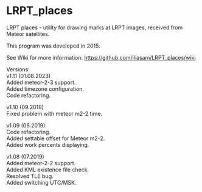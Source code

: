 # LRPT_places
LRPT places - utility for drawing marks at LRPT images, received from Meteor satellites.  
  
This program was developed in 2015.  
  
See Wiki for more information: https://github.com/iliasam/LRPT_places/wiki  
  
Versions:  
v1.11 (01.08.2023)  
Added meteor-2-3 support.  
Added timezone configuration.  
Code refactoring.  

v1.10 (09.2019)  
Fixed problem with meteor m2-2 time.  
  
v1.09 (08.2019)  
Code refactoring.  
Added settable offset for Meteor m2-2.  
Added work percents displaying.  
  
v1.08 (07.2019)  
Added meteor-2-2 support.  
Added KML existence file check.   
Resolved TLE bug.  
Added switching UTC/MSK.  

